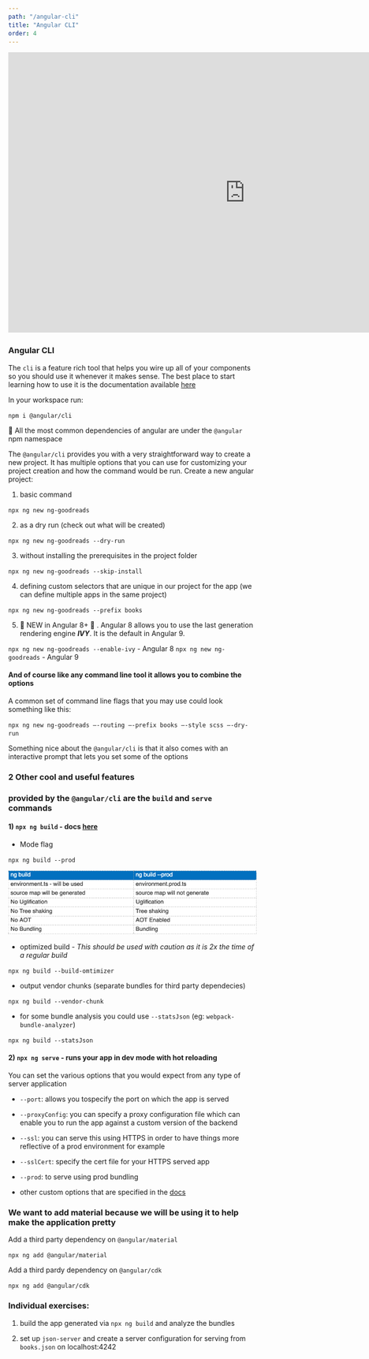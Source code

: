 ```yaml
---
path: "/angular-cli"
title: "Angular CLI"
order: 4
---
```


<iframe src="https://docs.google.com/presentation/d/1tq-M1JVgnzPaMWe2gz2Za6ikyiugM7JJeULxeE87MR0/embed?start=false&loop=false&delayms=30000" frameborder="0" width="960" height="569" allowfullscreen="true" mozallowfullscreen="true" webkitallowfullscreen="true"></iframe>

### Angular CLI


The `cli` is a feature rich tool that helps you wire up all of your components so you should use it whenever it makes
sense. The best place to start learning how to use it is the documentation available [here](https://angular.io/cli)


In your workspace run:

`npm i @angular/cli`

🍕 All the most common dependencies of angular are under the `@angular` npm namespace

The `@angular/cli` provides you with a very straightforward way to create a new project. It has multiple options that 
you can use for customizing your project creation and how the command would be run.
Create a new angular project:

1) basic command

`npx ng new ng-goodreads`

2) as a dry run (check out what will be created)

`npx ng new ng-goodreads --dry-run`

3) without installing the prerequisites in the project folder

`npx ng new ng-goodreads --skip-install`

4) defining custom selectors that are unique in our project for the app (we can define multiple apps in the same project)

`npx ng new ng-goodreads --prefix books`

5) 💫 NEW in Angular 8+ 💫 . Angular 8 allows you to use the last generation rendering engine **_IVY_**. It is the default in Angular 9.

`npx ng new ng-goodreads --enable-ivy` - Angular 8
`npx ng new ng-goodreads` - Angular 9


#### And of course like any command line tool it allows you to combine the options

A common set of command line flags that you may use could look something like this:

`npx ng new ng-goodreads —-routing —-prefix books —-style scss —-dry-run`

Something nice about the `@angular/cli` is that it also comes with an interactive prompt that lets you set 
some of the options

### 2 Other cool and useful features
### provided by the `@angular/cli` are the `build` and `serve` commands

#### 1) `npx ng build` - docs [here](https://angular.io/cli/build)

- Mode flag

`npx ng build --prod`

![dev_v_prod](./images/dev_v_prod.png)

- optimized build - _This should be used with caution as it is 2x the time of a regular build_

`npx ng build --build-omtimizer`

- output vendor chunks (separate bundles for third party dependecies)

`npx ng build --vendor-chunk`

- for some bundle analysis you could use `--statsJson` (eg: `webpack-bundle-analyzer`)

`npx ng build --statsJson`


#### 2) `npx ng serve` - runs your app in dev mode with hot reloading

You can set the various options that you would expect from any type of server application

- `--port`: allows you tospecify the port on which the app is served

- `--proxyConfig`: you can specify a proxy configuration file which can enable you to run the app against 
a custom version of the backend

- `--ssl`: you can serve this using HTTPS in order to have things more reflective of a prod environment for example

- `--sslCert`: specify the cert file for your HTTPS served app

- `--prod`: to serve using prod bundling

- other custom options that are specified in the [docs](https://angular.io/cli/serve)


### We want to add material because we will be using it to help make the application pretty

Add a third party dependency on `@angular/material`

`npx ng add @angular/material`

Add a third pardy dependency on `@angular/cdk`

`npx ng add @angular/cdk`


### Individual exercises:

1) build the app generated via `npx ng build` and analyze the bundles

2) set up `json-server` and create a server configuration for serving from `books.json` on localhost:4242

